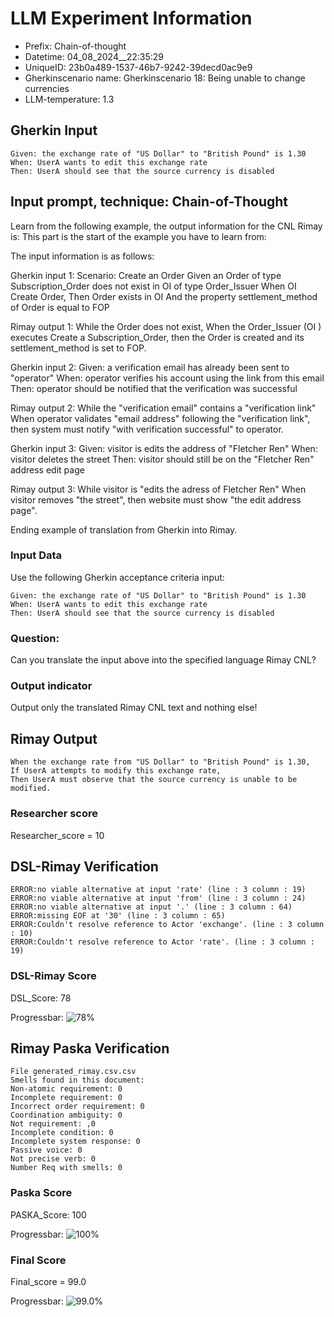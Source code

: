 

# LLM Experiment Information
* Prefix:   Chain-of-thought
* Datetime: 04_08_2024__22:35:29
* UniqueID: 23b0a489-1537-46b7-9242-39decd0ac9e9
* Gherkinscenario name: Gherkinscenario 18: Being unable to change currencies
* LLM-temperature: 1.3

        

## Gherkin Input
```
Given: the exchange rate of "US Dollar" to "British Pound" is 1.30
When: UserA wants to edit this exchange rate
Then: UserA should see that the source currency is disabled
```
    



## Input prompt, technique: Chain-of-Thought


Learn from the following example, the output information for the CNL Rimay is: 
This part is the start of the example you have to learn from:

The input information is as follows: 

Gherkin input 1:
Scenario: Create an Order
Given an Order of type Subscription_Order does not exist in OI of type Order_Issuer 
When OI Create Order, 
Then Order exists in OI 
And the property settlement_method of Order is equal to FOP


Rimay output 1:
While the Order does not exist, 
When the Order_Issuer (OI ) executes Create a Subscription_Order, 
then the Order is created and its settlement_method is set to FOP.


Gherkin input 2:
Given: a verification email has already been sent to "operator"
When: operator verifies his account using the link from this email
Then: operator should be notified that the verification was successful

Rimay output 2:
While the "verification email" contains a "verification link" 
When operator validates "email address" following the "verification link", 
then system must notify "with verification successful" to operator.  
 

Gherkin input 3: 
Given: visitor is edits the address of "Fletcher Ren"
When: visitor deletes the street
Then: visitor should still be on the "Fletcher Ren" address edit page


Rimay output 3:
While visitor is "edits the adress of Fletcher Ren" 
When visitor removes "the street", 
then website must show "the edit address page".


Ending example of translation from Gherkin into Rimay.


        

### Input Data
Use the following Gherkin acceptance criteria input: 
```
Given: the exchange rate of "US Dollar" to "British Pound" is 1.30
When: UserA wants to edit this exchange rate
Then: UserA should see that the source currency is disabled
```

### Question:
Can you translate the input above into the specified language Rimay CNL?

### Output indicator
Output only the translated Rimay CNL text and nothing else!


## Rimay Output
```
When the exchange rate from "US Dollar" to "British Pound" is 1.30, 
If UserA attempts to modify this exchange rate, 
Then UserA must observe that the source currency is unable to be modified.
``` 
            

### Researcher score
Researcher_score = 10




## DSL-Rimay Verification
```
ERROR:no viable alternative at input 'rate' (line : 3 column : 19)
ERROR:no viable alternative at input 'from' (line : 3 column : 24)
ERROR:no viable alternative at input '.' (line : 3 column : 64)
ERROR:missing EOF at '30' (line : 3 column : 65)
ERROR:Couldn't resolve reference to Actor 'exchange'. (line : 3 column : 10)
ERROR:Couldn't resolve reference to Actor 'rate'. (line : 3 column : 19)

```
### DSL-Rimay Score
DSL_Score: 78

Progressbar: ![78%](https://progress-bar.dev/78)

            


## Rimay Paska Verification
```
File generated_rimay.csv.csv
Smells found in this document: 
Non-atomic requirement: 0
Incomplete requirement: 0
Incorrect order requirement: 0
Coordination ambiguity: 0
Not requirement: ,0
Incomplete condition: 0
Incomplete system response: 0
Passive voice: 0
Not precise verb: 0
Number Req with smells: 0

```
### Paska Score
PASKA_Score: 100

Progressbar: ![100%](https://progress-bar.dev/100)

            

### Final Score
Final_score = 99.0

Progressbar: ![99.0%](https://progress-bar.dev/99.0)

